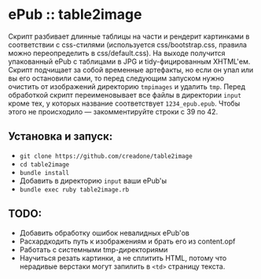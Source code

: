ePub :: table2image
==============

Скрипт разбивает длинные таблицы на части и рендерит картинками в соответствии с css-стилями (используется css/bootstrap.css, правила можно переопределить в css/default.css). На выходе получится упакованный ePub с таблицами в JPG и tidy-фицированным XHTML'ем. Скрипт подчищает за собой временные артефакты, но если он упал или вы его остановили сами, то перед следующим запуском нужно очистить от изображений директорию `tmpimages` и удалить `tmp`. Перед обработкой скрипт переименовывает все файлы в директории `input` кроме тех, у которых название соответствует `1234_epub.epub`. Чтобы этого не происходило — закомментируйте строки с 39 по 42.


Установка и запуск:
--------------

- `git clone https://github.com/creadone/table2image`
- `cd table2image`
- `bundle install`
- Добавить в директорию `input` ваши ePub'ы
- `bundle exec ruby table2image.rb`


TODO:
--------------

- Добавить обработку ошибок невалидных ePub'ов
- Расхардкодить путь к изображениям и брать его из content.opf
- Работать с системными tmp-директориями
- Научиться резать картинки, а не сплитить HTML, потому что нерадивые верстаки могут запилить в `<td>` страницу текста.